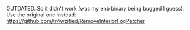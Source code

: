 OUTDATED. So it didn't work (was my enb binary being bugged I guess). Use the original one instead: https://github.com/tr4wzified/RemoveInteriorFogPatcher

